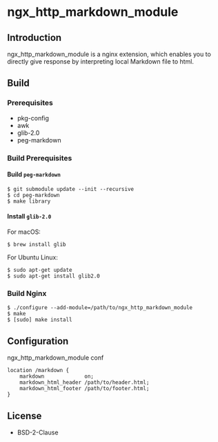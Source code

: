 # ngx_http_markdown_module

## Introduction

ngx_http_markdown_module is a nginx extension,
which enables you to directly give response
by interpreting local Markdown file to html.

## Build

### Prerequisites

* pkg-config
* awk
* glib-2.0
* peg-markdown

### Build Prerequisites

#### Build `peg-markdown`

```
$ git submodule update --init --recursive
$ cd peg-markdown
$ make library
```

#### Install `glib-2.0`

For macOS:

```
$ brew install glib
```

For Ubuntu Linux:

```
$ sudo apt-get update
$ sudo apt-get install glib2.0
```

### Build Nginx

```
$ ./configure --add-module=/path/to/ngx_http_markdown_module
$ make
$ [sudo] make install
```

## Configuration

ngx_http_markdown_module conf 

```
location /markdown {  
    markdown             on;  
    markdown_html_header /path/to/header.html;  
    markdown_html_footer /path/to/footer.html;  
}
```

## License

* BSD-2-Clause

